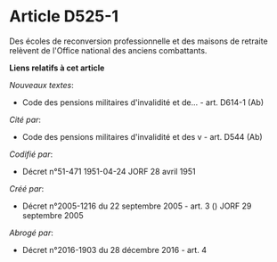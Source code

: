 # Article D525-1

Des écoles de reconversion professionnelle et des maisons de retraite relèvent de l'Office national des anciens combattants.

**Liens relatifs à cet article**

_Nouveaux textes_:

  - Code des pensions militaires d'invalidité et de... - art. D614-1 (Ab)

_Cité par_:

  - Code des pensions militaires d'invalidité et des v - art. D544 (Ab)

_Codifié par_:

  - Décret n°51-471 1951-04-24 JORF 28 avril 1951

_Créé par_:

  - Décret n°2005-1216 du 22 septembre 2005 - art. 3 () JORF 29 septembre 2005

_Abrogé par_:

  - Décret n°2016-1903 du 28 décembre 2016 - art. 4
